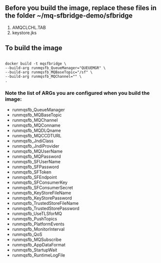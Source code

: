 ## Before you build the image, replace these files in the folder ~/mq-sfbridge-demo/sfbridge

1) AMQCLCHL.TAB
2) keystore.jks

## To build the image

<code>
docker build -t mqsfbridge \
--build-arg runmqsfb_QueueManager="QUEUEMGR" \
--build-arg runmqsfb_MQBaseTopic="/sf" \
--build-arg runmqsfb_MQChannel="" \
.
</code>

  ### Note the list of ARGs you are configured when you build the image:
  
  - runmqsfb_QueueManager
  - runmqsfb_MQBaseTopic
  - runmqsfb_MQChannel
  - runmqsfb_MQConname
  - runmqsfb_MQDLQname
  - runmqsfb_MQCCDTURL
  - runmqsfb_JndiClass
  - runmqsfb_JndiProvider
  - runmqsfb_MQUserName
  - runmqsfb_MQPassword
  - runmqsfb_SFUserName
  - runmqsfb_SFPassword
  - runmqsfb_SFToken
  - runmqsfb_SFEndpoint
  - runmqsfb_SFConsumerKey
  - runmqsfb_SFConsumerSecret
  - runmqsfb_KeyStoreFileName
  - runmqsfb_KeyStorePassword
  - runmqsfb_TrustedStoreFileName
  - runmqsfb_TrustedStorePassword
  - runmqsfb_UseTLSforMQ
  - runmqsfb_PushTopics
  - runmqsfb_PlatformEvents
  - runmqsfb_MonitorInterval
  - runmqsfb_QoS
  - runmqsfb_MQSubscribe
  - runmqsfb_AppDataFormat
  - runmqsfb_StartupWait
  - runmqsfb_RuntimeLogFile
